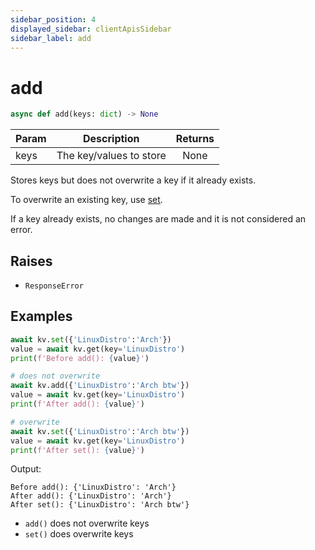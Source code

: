 ```yaml
---
sidebar_position: 4
displayed_sidebar: clientApisSidebar
sidebar_label: add
---
```


# add

```py
async def add(keys: dict) -> None
```

|Param|Description|Returns|
|--|--|:--:|
|keys|The key/values to store|None|


Stores keys but does not overwrite a key if it already exists.

To overwrite an existing key, use [set](./Set).

If a key already exists, no changes are made and it is not considered an error.



## Raises
- `ResponseError`


## Examples

```py title='Avoid overwriting'
await kv.set({'LinuxDistro':'Arch'})
value = await kv.get(key='LinuxDistro')
print(f'Before add(): {value}')

# does not overwrite
await kv.add({'LinuxDistro':'Arch btw'})
value = await kv.get(key='LinuxDistro')
print(f'After add(): {value}')

# overwrite
await kv.set({'LinuxDistro':'Arch btw'})
value = await kv.get(key='LinuxDistro')
print(f'After set(): {value}')
```

Output:
```
Before add(): {'LinuxDistro': 'Arch'}
After add(): {'LinuxDistro': 'Arch'}
After set(): {'LinuxDistro': 'Arch btw'}
```

- `add()` does not overwrite keys
- `set()` does overwrite keys